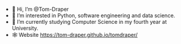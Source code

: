 - 👋 Hi, I’m @Tom-Draper
- 👀 I’m interested in Python, software engineering and data science.
- 🌱 I’m currently studying Computer Science in my fourth year at University.
- 🕸 Website https://tom-draper.github.io/tomdraper/

<!---
Tom-Draper/Tom-Draper is a ✨ special ✨ repository because its `README.md` (this file) appears on your GitHub profile.
You can click the Preview link to take a look at your changes.
--->

